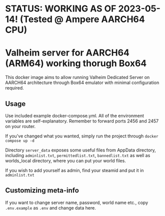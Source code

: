 # STATUS: WORKING AS OF 2023-05-14! (Tested @ Ampere AARCH64 CPU)

# Valheim server for AARCH64 (ARM64) working thorugh Box64

This docker image aims to allow running Valheim Dedicated Server on AARCH64 architecture through Box64 emulator with minimal configuration required.

## Usage
Use included example docker-compose.yml. All of the environment variables are self-explanatory. Remember to forward ports 2456 and 2457 on your router.

If you've changed what you wanted, simply run the project through `docker compose up -d`

Directory `server_data` exposes some useful files from AppData directory, including `adminlist.txt`, `permittedlist.txt`, `bannedlist.txt` as well as worlds_local directory, where you can put your world files.

If you wish to add yourself as admin, find your steamid and put it in `adminlist.txt`

## Customizing meta-info
If you want to change server name, password, world name etc., copy `.env.example` as `.env` and change data here.

